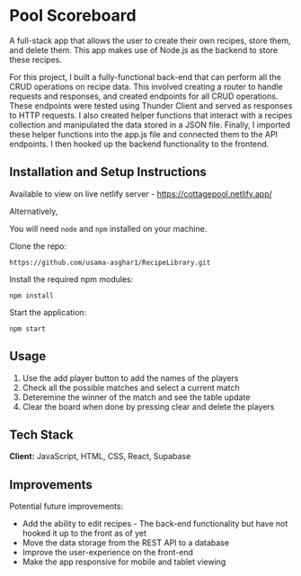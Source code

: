 # Pool Scoreboard

A full-stack app that allows the user to create their own recipes, store them, and delete them. This app makes use of Node.js as the backend to store these recipes.

For this project, I built a fully-functional back-end that can perform all the CRUD operations on recipe data. This involved creating a router to handle requests and responses, and created endpoints for all CRUD operations. These endpoints were tested using Thunder Client and served as responses to HTTP requests. I also created helper functions that interact with a recipes collection and manipulated the data stored in a JSON file. Finally, I imported these helper functions into the app.js file and connected them to the API endpoints. I then hooked up the backend functionality to the frontend.

## Installation and Setup Instructions

Available to view on live netlify server - https://cottagepool.netlify.app/

Alternatively,

You will need `node` and `npm` installed on your machine.

Clone the repo:

`https://github.com/usama-asghar1/RecipeLibrary.git`

Install the required npm modules:

`npm install`

Start the application:

`npm start`

## Usage

1. Use the add player button to add the names of the players
2. Check all the possible matches and select a current match
3. Deteremine the winner of the match and see the table update
4. Clear the board when done by pressing clear and delete the players

## Tech Stack

**Client:** JavaScript, HTML, CSS, React, Supabase

## Improvements

Potential future improvements:

- Add the ability to edit recipes - The back-end functionality but have not hooked it up to the front as of yet
- Move the data storage from the REST API to a database
- Improve the user-experience on the front-end
- Make the app responsive for mobile and tablet viewing

